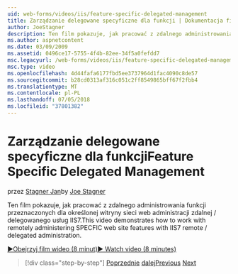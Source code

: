 ```yaml
---
uid: web-forms/videos/iis/feature-specific-delegated-management
title: Zarządzanie delegowane specyficzne dla funkcji | Dokumentacja firmy Microsoft
author: JoeStagner
description: Ten film pokazuje, jak pracować z zdalnego administrowania funkcji przeznaczonych dla określonej witryny sieci web administracji zdalnej / delegowanego usług IIS7.
ms.author: aspnetcontent
ms.date: 03/09/2009
ms.assetid: 0496ce17-5755-4f4b-82ee-34f5a0fefdd7
msc.legacyurl: /web-forms/videos/iis/feature-specific-delegated-management
msc.type: video
ms.openlocfilehash: 4d44fafa6177fbd5ee3737964d1fac4090c8de57
ms.sourcegitcommit: b28cd0313af316c051c2ff8549865bff67f2fbb4
ms.translationtype: MT
ms.contentlocale: pl-PL
ms.lasthandoff: 07/05/2018
ms.locfileid: "37801382"
---
```

<a name="feature-specific-delegated-management"></a><span data-ttu-id="8e00a-103">Zarządzanie delegowane specyficzne dla funkcji</span><span class="sxs-lookup"><span data-stu-id="8e00a-103">Feature Specific Delegated Management</span></span>
====================
<span data-ttu-id="8e00a-104">przez [Stagner Jan](https://github.com/JoeStagner)</span><span class="sxs-lookup"><span data-stu-id="8e00a-104">by [Joe Stagner](https://github.com/JoeStagner)</span></span>

<span data-ttu-id="8e00a-105">Ten film pokazuje, jak pracować z zdalnego administrowania funkcji przeznaczonych dla określonej witryny sieci web administracji zdalnej / delegowanego usług IIS7.</span><span class="sxs-lookup"><span data-stu-id="8e00a-105">This video demonstrates how to work with remotely administering SPECFIC web site features with IIS7 remote / delegated administration.</span></span>

[<span data-ttu-id="8e00a-106">&#9654;Obejrzyj film wideo (8 minut)</span><span class="sxs-lookup"><span data-stu-id="8e00a-106">&#9654; Watch video (8 minutes)</span></span>](https://channel9.msdn.com/Blogs/ASP-NET-Site-Videos/feature-specific-delegated-management)

> [!div class="step-by-step"]
> <span data-ttu-id="8e00a-107">[Poprzednie](working-with-iis7-deligated-admin.md)
> [dalej](troubleshooting-production-aspnet-apps.md)</span><span class="sxs-lookup"><span data-stu-id="8e00a-107">[Previous](working-with-iis7-deligated-admin.md)
[Next](troubleshooting-production-aspnet-apps.md)</span></span>
